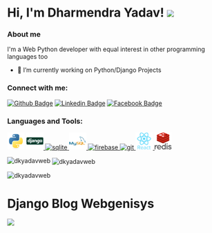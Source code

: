 # Hi, I'm Dharmendra Yadav! <img src="https://raw.githubusercontent.com/MartinHeinz/MartinHeinz/master/wave.gif" width="30px">

### About me
I'm a Web Python developer with equal interest in other programming languages too
- 🔭 I’m currently working on Python/Django Projects
### Connect with me:
[![Github Badge](https://img.shields.io/badge/-Github-000?style=flat-square&logo=Github&logoColor=white&link=https://github.com/dkyadavweb)](https://github.com/dkyadavweb)
[![Linkedin Badge](https://img.shields.io/badge/-LinkedIn-blue?style=flat-square&logo=Linkedin&logoColor=white&link=https://www.linkedin.com/in/dharmendra-yadav/)](https://www.linkedin.com/in/dharmendra-yadav/)
[![Facebook Badge](https://img.shields.io/badge/-Facebook-blue?style=flat-square&logo=Facebook&logoColor=white&link=https://www.facebook.com/dkyadavweb)](https://www.facebook.com/dkyadavweb)

<h3 align="left">Languages and Tools:</h3>

<p align="left"><a href="https://www.python.org" target="_blank" rel="noreferrer"><img src="https://raw.githubusercontent.com/devicons/devicon/master/icons/python/python-original.svg" alt="python" width="40" height="40"/></a> <a href="https://reactjs.org/" target="_blank" rel="noreferrer"> <a href="https://www.djangoproject.com/" target="_blank" rel="noreferrer"> <img src="https://raw.githubusercontent.com/devicons/devicon/master/icons/django/django-original.svg" alt="django" width="40" height="40"/> </a> <a href="https://www.docker.com/" target="_blank" rel="noreferrer"> <a href="https://www.sqlite.org/" target="_blank" rel="noreferrer"> <img src="https://www.vectorlogo.zone/logos/sqlite/sqlite-icon.svg" alt="sqlite" width="40" height="40"/> </a><a href="https://www.mysql.com/" target="_blank" rel="noreferrer"><img src="https://raw.githubusercontent.com/devicons/devicon/master/icons/mysql/mysql-original-wordmark.svg" alt="mysql" width="40" height="40"/> </a>  <a href="https://firebase.google.com/" target="_blank" rel="noreferrer"> <img src="https://www.vectorlogo.zone/logos/firebase/firebase-icon.svg" alt="firebase" width="40" height="40"/> </a> <a href="https://git-scm.com/" target="_blank" rel="noreferrer"> <img src="https://www.vectorlogo.zone/logos/git-scm/git-scm-icon.svg" alt="git" width="40" height="40"/> </a><a href="https://reactjs.org/" target="_blank" rel="noreferrer"><img src="https://raw.githubusercontent.com/devicons/devicon/master/icons/react/react-original-wordmark.svg" alt="react" width="40" height="40"/> </a> <a href="https://redis.io" target="_blank" rel="noreferrer"><img src="https://raw.githubusercontent.com/devicons/devicon/master/icons/redis/redis-original-wordmark.svg" alt="redis" width="40" height="40"/> </a></p>

<p><img align="left" src="https://github-readme-stats.vercel.app/api/top-langs?username=dkyadavweb&show_icons=true&locale=en&layout=compact" alt="dkyadavweb" /></p>

<p>&nbsp;<img align="center" src="https://github-readme-stats.vercel.app/api?username=dkyadavweb&show_icons=true&locale=en" alt="dkyadavweb" /></p>

<p><img align="center" src="https://github-readme-streak-stats.herokuapp.com/?user=dkyadavweb&" alt="dkyadavweb" /></p>


# Django Blog Webgenisys
<a href="https://github.com/dkyadavweb/django-blog-wbgenisys">
<img src="https://github-readme-stats.vercel.app/api/pin/?username=tuhin-thinks&repo=python-codes&theme=dracula">
</a>


